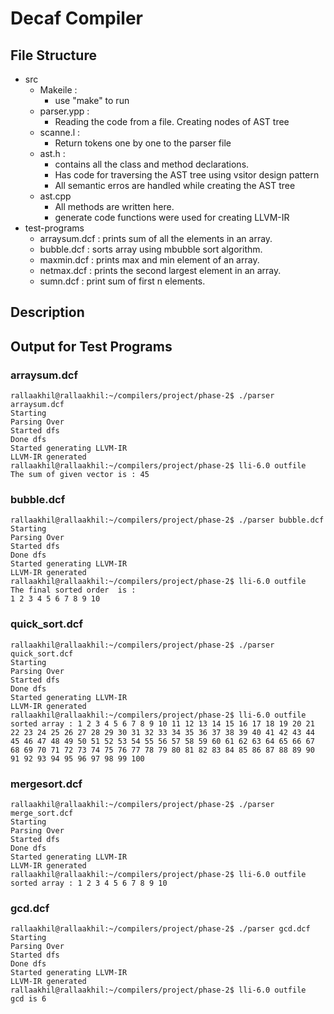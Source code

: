 # Decaf Compiler
## File Structure
- src
  - Makeile : 
    - use "make" to run
  - parser.ypp : 
    - Reading the code from a file. Creating nodes of AST tree
  - scanne.l : 
    - Return tokens one by one to the parser file
  - ast.h : 
    - contains all the class and method declarations.
    - Has code for traversing the AST tree using vsitor design pattern
    - All semantic erros are handled while creating the AST tree
  - ast.cpp
    - All methods are written here.
    - generate code functions were used for creating LLVM-IR
- test-programs
  - arraysum.dcf : prints sum of all the elements in an array.
  - bubble.dcf : sorts array using mbubble sort algorithm.
  - maxmin.dcf : prints max and min element of an array.
  - netmax.dcf : prints the second largest element in an array.
  - sumn.dcf : print sum of first n elements.
  
## Description
## Output for Test Programs
### arraysum.dcf
```
rallaakhil@rallaakhil:~/compilers/project/phase-2$ ./parser arraysum.dcf 
Starting
Parsing Over
Started dfs
Done dfs
Started generating LLVM-IR
LLVM-IR generated
rallaakhil@rallaakhil:~/compilers/project/phase-2$ lli-6.0 outfile
The sum of given vector is : 45
```
### bubble.dcf
```
rallaakhil@rallaakhil:~/compilers/project/phase-2$ ./parser bubble.dcf 
Starting
Parsing Over
Started dfs
Done dfs
Started generating LLVM-IR
LLVM-IR generated
rallaakhil@rallaakhil:~/compilers/project/phase-2$ lli-6.0 outfile
The final sorted order  is : 
1 2 3 4 5 6 7 8 9 10
```
### quick_sort.dcf
```
rallaakhil@rallaakhil:~/compilers/project/phase-2$ ./parser quick_sort.dcf 
Starting
Parsing Over
Started dfs
Done dfs
Started generating LLVM-IR
LLVM-IR generated
rallaakhil@rallaakhil:~/compilers/project/phase-2$ lli-6.0 outfile
sorted array : 1 2 3 4 5 6 7 8 9 10 11 12 13 14 15 16 17 18 19 20 21 22 23 24 25 26 27 28 29 30 31 32 33 34 35 36 37 38 39 40 41 42 43 44 45 46 47 48 49 50 51 52 53 54 55 56 57 58 59 60 61 62 63 64 65 66 67 68 69 70 71 72 73 74 75 76 77 78 79 80 81 82 83 84 85 86 87 88 89 90 91 92 93 94 95 96 97 98 99 100 
```
### mergesort.dcf
```
rallaakhil@rallaakhil:~/compilers/project/phase-2$ ./parser merge_sort.dcf 
Starting
Parsing Over
Started dfs
Done dfs
Started generating LLVM-IR
LLVM-IR generated
rallaakhil@rallaakhil:~/compilers/project/phase-2$ lli-6.0 outfile
sorted array : 1 2 3 4 5 6 7 8 9 10
```
### gcd.dcf
```
rallaakhil@rallaakhil:~/compilers/project/phase-2$ ./parser gcd.dcf 
Starting
Parsing Over
Started dfs
Done dfs
Started generating LLVM-IR
LLVM-IR generated
rallaakhil@rallaakhil:~/compilers/project/phase-2$ lli-6.0 outfile
gcd is 6
```
